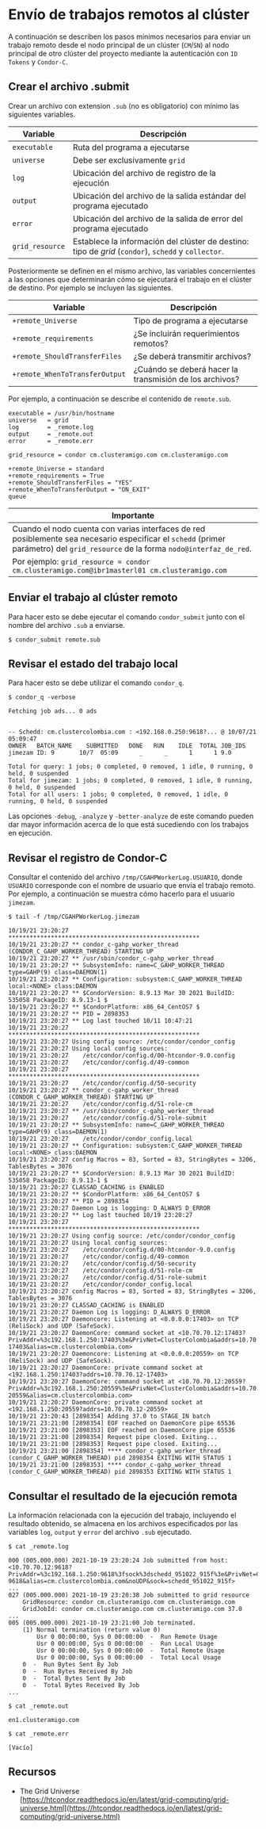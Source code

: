 # Envío de trabajos remotos al clúster

A continuación se describen los pasos mínimos necesarios para enviar un trabajo remoto desde el nodo principal de un clúster (`CM`/`SN`) al nodo principal de otro clúster del proyecto mediante la autenticación con `ID Tokens` y `Condor-C`.

## Crear el archivo .submit

Crear un archivo con extension `.sub` (no es obligatorio) con mínimo las siguientes variables.

| Variable | Descripción |
| --- | --- |
| `executable` | Ruta del programa a ejecutarse |
| `universe`   | Debe ser exclusivamente `grid` |
| `log`        | Ubicación del archivo de registro de la ejecución |
| `output`     | Ubicación del archivo de la salida estándar del programa ejecutado |
| `error`      | Ubicación del archivo de la salida de error del programa ejecutado |
| `grid_resource` | Establece la información del clúster de destino: tipo de *grid* (`condor`), `schedd` y `collector`.

Posteriormente se definen en el mismo archivo, las variables concernientes a las opciones que determinarán cómo se ejecutará el trabajo en el clúster de destino.  Por ejemplo se incluyen las siguientes.

| Variable | Descripción |
| --- | --- |
| `+remote_Universe`             | Tipo de programa a ejecutarse |
| `+remote_requirements`         | ¿Se incluirán requerimientos remotos? |
| `+remote_ShouldTransferFiles`  | ¿Se deberá transmitir archivos? | 
| `+remote_WhenToTransferOutput` | ¿Cuándo se deberá hacer la transmisión de los archivos? |

Por ejemplo, a continuación se describe el contenido de `remote.sub`.

```
executable = /usr/bin/hostname
universe   = grid
log        = _remote.log
output     = _remote.out
error      = _remote.err

grid_resource = condor cm.clusteramigo.com cm.clusteramigo.com

+remote_Universe = standard
+remote_requirements = True
+remote_ShouldTransferFiles = "YES"
+remote_WhenToTransferOutput = "ON_EXIT"
queue
```

| Importante |
| --- |
| Cuando el nodo cuenta con varias interfaces de red posiblemente sea necesario especificar el `schedd` (primer parámetro) del `grid_resource` de la forma `nodo@interfaz_de_red`.  
Por ejemplo: `grid_resource = condor cm.clusteramigo.com@ibr1masterl01 cm.clusteramigo.com` |

## Enviar el trabajo al clúster remoto

Para hacer esto se debe ejecutar el comando `condor_submit` junto con el nombre del archivo `.sub` a enviarse.

```
$ condor_submit remote.sub
```

## Revisar el estado del trabajo local

Para hacer esto se debe utilizar el comando `condor_q`.

```
$ condor_q -verbose

Fetching job ads... 0 ads


-- Schedd: cm.clustercolombia.com : <192.168.0.250:9618?... @ 10/07/21 05:09:47
OWNER   BATCH_NAME    SUBMITTED   DONE   RUN    IDLE  TOTAL JOB_IDS
jimezam ID: 9       10/7  05:09      _      _      1      1 9.0

Total for query: 1 jobs; 0 completed, 0 removed, 1 idle, 0 running, 0 held, 0 suspended 
Total for jimezam: 1 jobs; 0 completed, 0 removed, 1 idle, 0 running, 0 held, 0 suspended 
Total for all users: 1 jobs; 0 completed, 0 removed, 1 idle, 0 running, 0 held, 0 suspended

```

Las opciones `-debug`, `-analyze` y `-better-analyze` de este comando pueden dar mayor información acerca de lo que está sucediendo con los trabajos en ejecución.

## Revisar el registro de Condor-C

Consultar el contenido del archivo `/tmp/CGAHPWorkerLog.USUARIO`, donde `USUARIO` corresponde con el nombre de usuario que envía el trabajo remoto.  Por ejemplo, a continuación se muestra cómo hacerlo para el usuario `jimezam`.

```
$ tail -f /tmp/CGAHPWorkerLog.jimezam

10/19/21 23:20:27 ******************************************************
10/19/21 23:20:27 ** condor_c-gahp_worker_thread (CONDOR_C_GAHP_WORKER_THREAD) STARTING UP
10/19/21 23:20:27 ** /usr/sbin/condor_c-gahp_worker_thread
10/19/21 23:20:27 ** SubsystemInfo: name=C_GAHP_WORKER_THREAD type=GAHP(9) class=DAEMON(1)
10/19/21 23:20:27 ** Configuration: subsystem:C_GAHP_WORKER_THREAD local:<NONE> class:DAEMON
10/19/21 23:20:27 ** $CondorVersion: 8.9.13 Mar 30 2021 BuildID: 535058 PackageID: 8.9.13-1 $
10/19/21 23:20:27 ** $CondorPlatform: x86_64_CentOS7 $
10/19/21 23:20:27 ** PID = 2898353
10/19/21 23:20:27 ** Log last touched 10/11 10:47:21
10/19/21 23:20:27 ******************************************************
10/19/21 23:20:27 Using config source: /etc/condor/condor_config
10/19/21 23:20:27 Using local config sources: 
10/19/21 23:20:27    /etc/condor/config.d/00-htcondor-9.0.config
10/19/21 23:20:27    /etc/condor/config.d/49-common
10/19/21 23:20:27 ******************************************************
10/19/21 23:20:27    /etc/condor/config.d/50-security
10/19/21 23:20:27 ** condor_c-gahp_worker_thread (CONDOR_C_GAHP_WORKER_THREAD) STARTING UP
10/19/21 23:20:27    /etc/condor/config.d/51-role-cm
10/19/21 23:20:27 ** /usr/sbin/condor_c-gahp_worker_thread
10/19/21 23:20:27    /etc/condor/config.d/51-role-submit
10/19/21 23:20:27 ** SubsystemInfo: name=C_GAHP_WORKER_THREAD type=GAHP(9) class=DAEMON(1)
10/19/21 23:20:27    /etc/condor/condor_config.local
10/19/21 23:20:27 ** Configuration: subsystem:C_GAHP_WORKER_THREAD local:<NONE> class:DAEMON
10/19/21 23:20:27 config Macros = 83, Sorted = 83, StringBytes = 3206, TablesBytes = 3076
10/19/21 23:20:27 ** $CondorVersion: 8.9.13 Mar 30 2021 BuildID: 535058 PackageID: 8.9.13-1 $
10/19/21 23:20:27 CLASSAD_CACHING is ENABLED
10/19/21 23:20:27 ** $CondorPlatform: x86_64_CentOS7 $
10/19/21 23:20:27 ** PID = 2898354
10/19/21 23:20:27 Daemon Log is logging: D_ALWAYS D_ERROR
10/19/21 23:20:27 ** Log last touched 10/19 23:20:27
10/19/21 23:20:27 ******************************************************
10/19/21 23:20:27 Using config source: /etc/condor/condor_config
10/19/21 23:20:27 Using local config sources: 
10/19/21 23:20:27    /etc/condor/config.d/00-htcondor-9.0.config
10/19/21 23:20:27    /etc/condor/config.d/49-common
10/19/21 23:20:27    /etc/condor/config.d/50-security
10/19/21 23:20:27    /etc/condor/config.d/51-role-cm
10/19/21 23:20:27    /etc/condor/config.d/51-role-submit
10/19/21 23:20:27    /etc/condor/condor_config.local
10/19/21 23:20:27 config Macros = 83, Sorted = 83, StringBytes = 3206, TablesBytes = 3076
10/19/21 23:20:27 CLASSAD_CACHING is ENABLED
10/19/21 23:20:27 Daemon Log is logging: D_ALWAYS D_ERROR
10/19/21 23:20:27 Daemoncore: Listening at <0.0.0.0:17403> on TCP (ReliSock) and UDP (SafeSock).
10/19/21 23:20:27 DaemonCore: command socket at <10.70.70.12:17403?PrivAddr=%3c192.168.1.250:17403%3e&PrivNet=ClusterColombia&addrs=10.70.70.12-17403&alias=cm.clustercolombia.com>
10/19/21 23:20:27 Daemoncore: Listening at <0.0.0.0:20559> on TCP (ReliSock) and UDP (SafeSock).
10/19/21 23:20:27 DaemonCore: private command socket at <192.168.1.250:17403?addrs=10.70.70.12-17403>
10/19/21 23:20:27 DaemonCore: command socket at <10.70.70.12:20559?PrivAddr=%3c192.168.1.250:20559%3e&PrivNet=ClusterColombia&addrs=10.70.70.12-20559&alias=cm.clustercolombia.com>
10/19/21 23:20:27 DaemonCore: private command socket at <192.168.1.250:20559?addrs=10.70.70.12-20559>
10/19/21 23:20:43 [2898354] Adding 37.0 to STAGE_IN batch
10/19/21 23:21:00 [2898354] EOF reached on DaemonCore pipe 65536
10/19/21 23:21:00 [2898353] EOF reached on DaemonCore pipe 65536
10/19/21 23:21:00 [2898354] Request pipe closed. Exiting...
10/19/21 23:21:00 [2898353] Request pipe closed. Exiting...
10/19/21 23:21:00 [2898354] **** condor_c-gahp_worker_thread (condor_C_GAHP_WORKER_THREAD) pid 2898354 EXITING WITH STATUS 1
10/19/21 23:21:00 [2898353] **** condor_c-gahp_worker_thread (condor_C_GAHP_WORKER_THREAD) pid 2898353 EXITING WITH STATUS 1

```

## Consultar el resultado de la ejecución remota

La información relacionada con la ejecución del trabajo, incluyendo el resultado obtenido, se almacena en los archivos especificados por las variables `log`, `output` y `error` del archivo `.sub` ejecutado.

```
$ cat _remote.log

000 (005.000.000) 2021-10-19 23:20:24 Job submitted from host: <10.70.70.12:9618?PrivAddr=%3c192.168.1.250:9618%3fsock%3dschedd_951022_915f%3e&PrivNet=ClusterColombia&addrs=10.70.70.12-9618&alias=cm.clustercolombia.com&noUDP&sock=schedd_951022_915f>
...
027 (005.000.000) 2021-10-19 23:20:38 Job submitted to grid resource
    GridResource: condor cm.clusteramigo.com cm.clusteramigo.com
    GridJobId: condor cm.clusteramigo.com cm.clusteramigo.com 37.0
...
005 (005.000.000) 2021-10-19 23:21:00 Job terminated.
	(1) Normal termination (return value 0)
		Usr 0 00:00:00, Sys 0 00:00:00  -  Run Remote Usage
		Usr 0 00:00:00, Sys 0 00:00:00  -  Run Local Usage
		Usr 0 00:00:00, Sys 0 00:00:00  -  Total Remote Usage
		Usr 0 00:00:00, Sys 0 00:00:00  -  Total Local Usage
	0  -  Run Bytes Sent By Job
	0  -  Run Bytes Received By Job
	0  -  Total Bytes Sent By Job
	0  -  Total Bytes Received By Job
...

```

```
$ cat _remote.out

en1.clusteramigo.com
```

``` 
$ cat _remote.err

[Vacío]
```

## Recursos

- The Grid Universe  
  [https://htcondor.readthedocs.io/en/latest/grid-computing/grid-universe.html](https://htcondor.readthedocs.io/en/latest/grid-computing/grid-universe.html)
